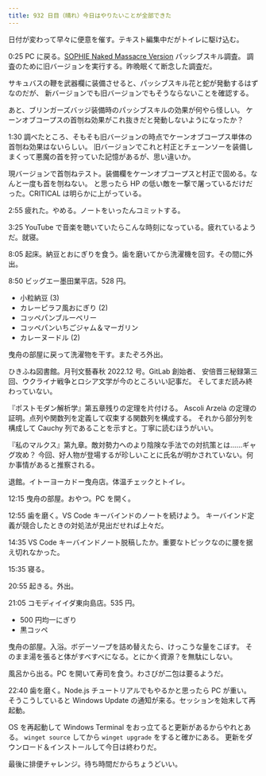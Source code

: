 ```yaml
---
title: 932 日目（晴れ）今日はやりたいことが全部できた
---
```


日付が変わって早々に便意を催す。テキスト編集中だがトイレに駆け込む。

0:25 PC に戻る。[SOPHIE Naked Massacre Version][dtp22b] パッシブスキル調査。
調査のために旧バージョンを実行する。昨晩眠くて断念した調査だ。

サキュバスの鞭を武器欄に装備させると、パッシブスキル花と蛇が発動するはずなのだが、
新バージョンでも旧バージョンでもそうならないことを確認する。

あと、ブリンガーズバッジ装備時のパッシブスキルの効果が何やら怪しい。
ケーンオブコープスの首刎ね効果がこれ抜きだと発動しないようになったか？

1:30 調べたところ、そもそも旧バージョンの時点でケーンオブコープス単体の首刎ね効果はないらしい。
旧バージョンでこれと村正とチェーンソーを装備しまくって悪魔の首を狩っていた記憶があるが、思い違いか。

現バージョンで首刎ねテスト。装備欄をケーンオブコープスと村正で固める。なんと一度も首を刎ねない。
と思ったら HP の低い敵を一撃で屠っているだけだった。CRITICAL は明らかに上がっている。

2:55 疲れた。やめる。ノートをいったんコミットする。

3:25 YouTube で音楽を聴いていたらこんな時刻になっている。疲れているようだ。就寝。

8:05 起床。納豆とおにぎりを食う。歯を磨いてから洗濯機を回す。その間に外出。

8:50 ビッグエー墨田業平店。528 円。

* 小粒納豆 (3)
* カレーピラフ風おにぎり (2)
* コッペパンブルーベリー
* コッペパンいちごジャム＆マーガリン
* カレーヌードル (2)

曳舟の部屋に戻って洗濯物を干す。またぞろ外出。

ひきふね図書館。月刊文藝春秋 2022.12 号。GitLab 創始者、
安倍晋三秘録第三回、ウクライナ戦争とロシア文学が今のところいい記事だ。
そしてまだ読み終わっていない。

『ポストモダン解析学』第五章残りの定理を片付ける。
Ascoli Arzelà の定理の証明。点列や関数列を定義して収束する関数列を構成する。
それから部分列を構成して Cauchy 列であることを示すと。丁寧に読むほうがいい。

『私のマルクス』第九章。敵対勢力へのより陰険な手法での対抗策とは……ギャグ攻め？
今回、好人物が登場するが珍しいことに氏名が明かされていない。何か事情があると推察される。

退館。イトーヨーカドー曳舟店。体温チェックとトイレ。

12:15 曳舟の部屋。おやつ。PC を開く。

12:55 歯を磨く。VS Code キーバインドのノートを続けよう。
キーバインド定義が競合したときの対処法が見出だせれば上々だ。

14:35 VS Code キーバインドノート脱稿したか。重要なトピックなのに腰を据え切れなかった。

15:35 寝る。

20:55 起きる。外出。

21:05 コモディイイダ東向島店。535 円。

* 500 円均一にぎり
* 黒コッペ

曳舟の部屋。入浴。ボデーソープを詰め替えたら、けっこうな量をこぼす。
そのまま湯を張ると体がすべすべになる。とにかく資源？を無駄にしない。

風呂から出る。PC を開いて寿司を食う。わさびが二包は要るようだ。

22:40 歯を磨く。Node.js チュートリアルでもやるかと思ったら PC が重い。
そうこうしていると Windows Update の通知が来る。セッションを始末して再起動。

OS を再起動して Windows Terminal をおっ立てると更新があるからやれとある。
`winget source` してから `winget upgrade` をすると確かにある。
更新をダウンロード＆インストールして今日は終わりだ。

最後に排便チャレンジ。待ち時間だからちょうどいい。

[dtp22b]: https://www.dlsite.com/maniax/work/=/product_id/RJ424807/
